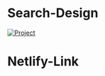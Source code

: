 # Search-Design
[![Project](https://github.com/Basakkayaa/Search-Design/assets/107078324/0411a8d1-42d7-469e-a99a-35d62d3c4c62)
](url)

# Netlify-Link
[](url)
